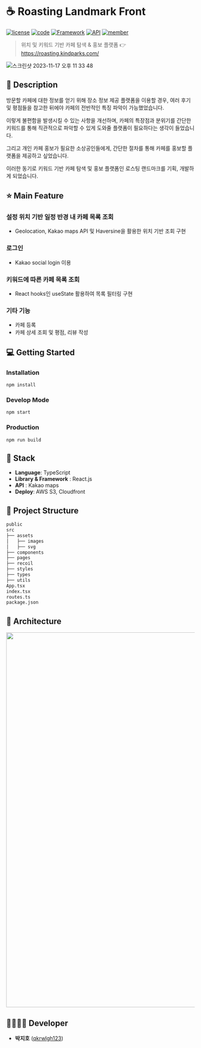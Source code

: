 # ☕ Roasting Landmark Front

[![license](https://img.shields.io/badge/License-GPL-red)](https://en.wikipedia.org/wiki/GNU_General_Public_License)
[![code](https://img.shields.io/badge/Code-Typescript-blue)](https://www.typescriptlang.org/)
[![Framework](https://img.shields.io/badge/Framework-React-orange)](https://react.dev/)
[![API](https://img.shields.io/badge/API-Kakao_maps-blueviolet)](https://apis.map.kakao.com/)
[![member](https://img.shields.io/badge/Project-Personal-brightgreen)](https://github.com/qkrwlgh123)

> 위치 및 키워드 기반 카페 탐색 & 홍보 플랫폼 👉 https://roasting.kindparks.com/

![스크린샷 2023-11-17 오후 11 33 48](https://github.com/qkrwlgh123/roasting-landmark-front/assets/85853566/334aa583-1e46-496e-9315-d531e664eaec)

## 📖 Description

방문할 카페에 대한 정보를 얻기 위해 장소 정보 제공 플랫폼을 이용할 경우, 여러 후기 및 평점들을 참고한 뒤에야 카페의 전반적인 특징 파악이 가능했었습니다.

이렇게 불편함을 발생시킬 수 있는 사항을 개선하며, 카페의 특장점과 분위기를 간단한 키워드를 통해 직관적으로 파악할 수 있게 도와줄 플랫폼이 필요하다는 생각이 들었습니다.

그리고 개인 카페 홍보가 필요한 소상공인들에게, 간단한 절차를 통해 카페를 홍보할 플랫폼을 제공하고 싶었습니다.

이러한 동기로 키워드 기반 카페 탐색 및 홍보 플랫폼인 로스팅 랜드마크를 기획, 개발하게 되었습니다.

## ⭐ Main Feature

### 설정 위치 기반 일정 반경 내 카페 목록 조회

- Geolocation, Kakao maps API 및 Haversine을 활용한 위치 기반 조회 구현

### 로그인

- Kakao social login 이용

### 키워드에 따른 카페 목록 조회

- React hooks인 useState 활용하여 목록 필터링 구현

### 기타 기능

- 카페 등록
- 카페 상세 조회 및 평점, 리뷰 작성

## 💻 Getting Started

### Installation

```
npm install
```

### Develop Mode

```
npm start
```

### Production

```
npm run build
```

## 🔧 Stack

- **Language**: TypeScript
- **Library & Framework** : React.js
- **API** : Kakao maps
- **Deploy**: AWS S3, Cloudfront

## :open_file_folder: Project Structure

```markdown
public
src
├── assets
│   ├── images
│   ├── svg
├── components
├── pages
├── recoil
├── styles
├── types
├── utils
App.tsx
index.tsx
routes.ts
package.json
```

## 🔨 Architecture

<img src="https://github.com/user-attachments/assets/cdceaa85-4a50-4975-9c67-ff6002aca146" width="1000">

## 👨‍👩‍👧‍👦 Developer

- **박지호** ([qkrwlgh123](https://github.com/qkrwlgh123))
